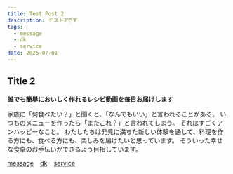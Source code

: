 ```yaml
---
title: Test Post 2
description: テスト2です
tags:
  - message
  - dk
  - service
date: 2025-07-01
---
```


## Title 2

**誰でも簡単においしく作れるレシピ動画を毎日お届けします**

家族に「何食べたい？」と聞くと、「なんでもいい」と言われることがある。
いつものメニューを作ったら「またこれ？」と言われてしまう。
それはすごくアンハッピーなこと。
わたしたちは発見に満ちた新しい体験を通して、料理を作る方にも、食べる方にも、楽しみを届けたいと思っています。
そういった幸せな食卓のお手伝いができるよう目指しています。

[message](/tags/message)
&ensp;
[dk](/tags/dk)
&ensp;
[service](/tags/service)
